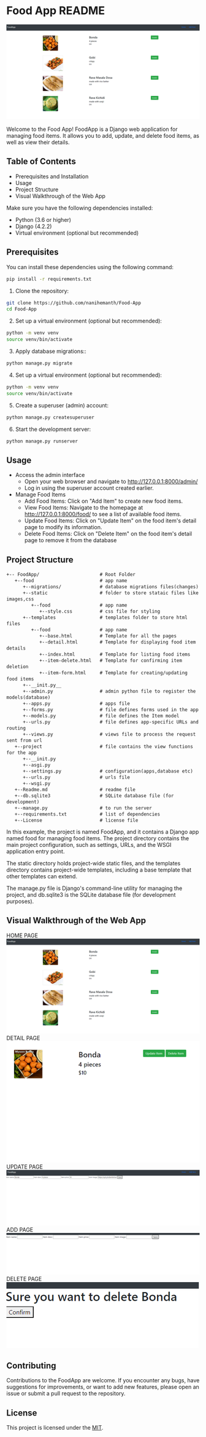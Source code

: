 # Food App README
![Food App](images/home.png)

Welcome to the Food App! FoodApp is a Django web application for managing food items. It allows you to add, update, and delete food items, as well as view their details.
## Table of Contents

- Prerequisites and Installation
- Usage
- Project Structure
- Visual Walkthrough of the Web App



Make sure you have the following dependencies installed:

- Python (3.6 or higher)
- Django (4.2.2)
- Virtual environment (optional but recommended)

## Prerequisites

You can install these dependencies using the following command:

```bash
pip install -r requirements.txt
```
1. Clone the repository:

```bash
git clone https://github.com/nanihemanth/Food-App
cd Food-App
```
2. Set up a virtual environment (optional but recommended):

```bash
python -m venv venv
source venv/bin/activate
```
3. Apply database migrations::

```bash
python manage.py migrate
```
4. Set up a virtual environment (optional but recommended):

```bash
python -m venv venv
source venv/bin/activate
```

5. Create a superuser (admin) account:

```bash
python manage.py createsuperuser
```

6. Start the development server:

```bash
python manage.py runserver
```




## Usage

- Access the admin interface
     - Open your web browser and navigate to http://127.0.0.1:8000/admin/
     - Log in using the superuser account created earlier.
- Manage Food Items
     - Add Food Items: Click on "Add Item" to create new food items.
     - View Food Items: Navigate to the homepage at http://127.0.0.1:8000/food/ to see a list of available food items.
     - Update Food Items: Click on "Update Item" on the food item's detail page to modify its information.
     - Delete Food Items: Click on "Delete Item" on the food item's detail page to remove it from the database
 
## Project Structure

```
+-- FoodApp/                      # Root Folder
   +--food                        # app name
      +--migrations/              # database migrations files(changes)
      +--static                   # folder to store stataic files like images,css
         +--food                  # app name
            +--style.css          # css file for styling          
      +--templates                # templates folder to store html files
         +--food                  # app name
            +--base.html          # Template for all the pages
            +--detail.html        # Template for displaying food item details
            +--index.html         # Template for listing food items
            +--item-delete.html   # Template for confirming item deletion
            +--item-form.html     # Template for creating/updating food items
      +--__init.py__
      +--admin.py                 # admin python file to register the models(database)
      +--apps.py                  # apps file
      +--forms.py                 # file defines forms used in the app
      +--models.py                # file defines the Item model
      +--urls.py                  # file defines app-specific URLs and routing
      +--views.py                 # views file to process the request sent from url
   +--project                     # file contains the view functions for the app
      +--__init.py
      +--asgi.py
      +--settings.py              # configuration(apps,database etc)
      +--urls.py                  # urls file
      +--wsgi.py
   +--Readme.md                   # readme file
   +--db.sqlite3                  # SQLite database file (for development)
   +--manage.py                   # to run the server
   +--requirements.txt            # list of dependencies
   +--License                     # license file
   ```
In this example, the project is named FoodApp, and it contains a Django app named food for managing food items. The project directory contains the main project configuration, such as settings, URLs, and the WSGI application entry point.

The static directory holds project-wide static files, and the templates directory contains project-wide templates, including a base template that other templates can extend.

The manage.py file is Django's command-line utility for managing the project, and db.sqlite3 is the SQLite database file (for development purposes).



## Visual Walkthrough of the Web App

HOME PAGE
	![HOME](images/home.png)
DETAIL PAGE
	![DETAIL](images/detail.png)
UPDATE PAGE
	![UPDATE](images/update.png)
ADD PAGE
	![ADD](images/add.png)
DELETE PAGE
	![DELETE](images/delete.png)


## Contributing

Contributions to the FoodApp are welcome. If you encounter any bugs, have suggestions for improvements, or want to add new features, please open an issue or submit a pull request to the repository.

## License

This project is licensed under the [MIT](LICENSE).
